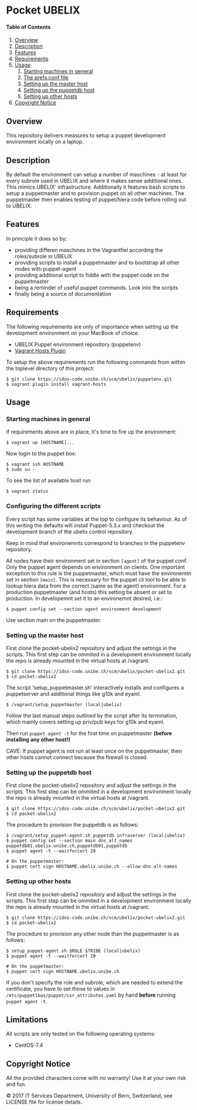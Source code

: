 # Pocket UBELIX

#### Table of Contents

1. [Overview](#overview)
1. [Description](#description)
1. [Features](#features)
1. [Requirements](#requirements)
1. [Usage](#usage)
    1. [Starting machines in general](#starting-machines-in-general)
    1. [The prefs.conf file](#the-prefs-conf-file)
    1. [Setting up the master host](#setting-up-the-master-host)
    1. [Setting up the puppetdb host](#setting-up-the-puppetdb-host)
    1. [Setting up other hosts](#setting-up-other-hosts)
1. [Copyright Notice](#copyright-notice)

## Overview

This repository delivers measures to setup a puppet development environment locally on a laptop.

## Description

By default the environment can setup a number of maschines - at least for every subrole used in
UBELIX and where it makes sense additional ones. This mimics UBELIX' infrastructure. Additionally
it features bash scripts to setup a puppetmaster and to provision puppet on all other machines.
The puppetmaster then enables testing of puppet/hiera code before rolling out to UBELIX.

## Features

In principle it does so by:

* providing differen maschines in the Vagrantfiel according the roles/subrole in UBELIX
* providing scripts to install a puppetmaster and to bootstrap all other nodes with puppet-agent
* providing additional script to fiddle with the puppet code on the puppetmaster
* being a reminder of useful puppet commands. Look into the scripts
* finally being a source of documentation

## Requirements

The following requirements are only of importance  when setting up the development environment on your MacBook of choice.

* UBELIX Puppet environment repository (puppetenv)
* [Vagrant Hosts Plugin](https://github.com/adrienthebo/vagrant-hosts)

To setup the above requirements run the following commands from within the toplevel directory of this project:

    $ git clone https://idos-code.unibe.ch/scm/ubelix/puppetenv.git
    $ vagrant plugin install vagrant-hosts

## Usage

### Starting machines in general

If requirements above are in place, it's time to fire up the environment:

    $ vagrant up [HOSTNAME]...

Now login to the puppet box:

    $ vagrant ssh HOSTNAME
    $ sudo su -

To see the list of available host run

    $ vagrant status

### Configuring the different scripts

Every script has some variables at the top to configure its behaviour. As of this
writing the defaults will install Puppet-5.3.x and checkout the development branch
of the ubelix control repository.

Keep in mind that environemnts correspond to branches in the puppetenv repository.

All nodes have their environment set in section `[agent]` of the puppet.conf. Only
the puppet agent depends on environment on clients. One important exception to this
rule is the puppetmaster, which must have the environemtn set in section `[main]`.
This is necessary for the puppet cli tool to be able to lookup hiera data from
the correct (same as the agent) environment. For a production puppetmaster (and
hosts) this setting be absent or set to production. In developemnt set it to an
environemnt desired, i.e.:

    $ puppet config set --section agent environment development

Use section main on the puppetmaster.


### Setting up the master host

First clone the pocket-ubelix2 repository and adjust the settings in the scripts. This first
step can be ommited in a development environment locally the repo is already mounted in the
virtual hosts at /vagrant.

    $ git clone https://idos-code.unibe.ch/scm/ubelix/pocket-ubelix2.git
    $ cd pocket-ubelix2

The script 'setup_puppetmaster.sh' interactively installs and configures
a puppetserver and additional things like g10k and eyaml.

    $ /vagrant/setup_puppetmaster (local|ubelix)

Follow the last manual steps outlined by the script after its termination, which
mainly covers setting up priv/pub keys for g10k and eyaml.

Then run `puppet agent -t` for the first time on puppetmaster **(before installing any other host!)**

CAVE: If puppet agent is not run at least once on the puppetmaster, then other hosts cannot connect
because the firewall is closed.

### Setting up the puppetdb host

First clone the pocket-ubelix2 repository and adjust the settings in the scripts. This first
step can be ommited in a development environment locally the repo is already mounted in the
virtual hosts at /vagrant.

    $ git clone https://idos-code.unibe.ch/scm/ubelix/pocket-ubelix2.git
    $ cd pocket-ubelix2

The procedure to provision the puppetdb is as follows:

    $ /vagrant/setup_puppet-agent.sh puppetdb infraserver (local|ubelix)
    $ puppet config set --section main dns_alt_names puppetdb01.ubelix.unibe.ch,puppetdb01,puppetdb
    $ puppet agent -t --waitforcert 20

    # On the puppetmaster:
    $ puppet cert sign HOSTNAME.ubelix.unibe.ch --allow-dns-alt-names


### Setting up other hosts

First clone the pocket-ubelix2 repository and adjust the settings in the scripts. This first
step can be ommited in a development environment locally the repo is already mounted in the
virtual hosts at /vagrant.

    $ git clone https://idos-code.unibe.ch/scm/ubelix/pocket-ubelix2.git
    $ cd pocket-ubelix2

The procedure to provision any other node than the puppetmaster is as follows:

    $ setup_puppet-agent.sh $ROLE $TRIBE (local|ubelix)
    $ puppet agent -t --waitforcert 20

    # On the puppetmaster:
    $ puppet cert sign HOSTNAME.ubelix.unibe.ch

If you don't specify the role and subrole, which are needed to extend
the certificate, you have to set those to values in `/etc/puppetlbas/puppet/csr_attributes.yaml`
by hand **before** running `puppet agent -t`.

## Limitations

All scripts are only tested on the following operating systems:

* CentOS-7.4

## Copyright Notice

All the provided characters come with no warranty! Use it at your own risk and fun.

© 2017 IT Services Department, University of Bern, Switzerland, see LICENSE file for license details.


